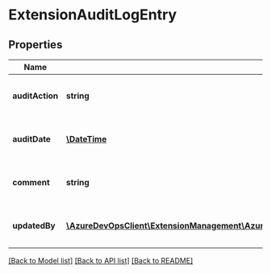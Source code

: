 # ExtensionAuditLogEntry

## Properties
Name | Type | Description | Notes
------------ | ------------- | ------------- | -------------
**auditAction** | **string** | Change that was made to extension | [optional] 
**auditDate** | [**\DateTime**](\DateTime.md) | Date at which the change was made | [optional] 
**comment** | **string** | Extra information about the change | [optional] 
**updatedBy** | [**\AzureDevOpsClient\ExtensionManagement\AzureDevOpsClient\ExtensionManagement\Model\IdentityRef**](IdentityRef.md) | Represents the user who made the change | [optional] 

[[Back to Model list]](../README.md#documentation-for-models) [[Back to API list]](../README.md#documentation-for-api-endpoints) [[Back to README]](../README.md)


